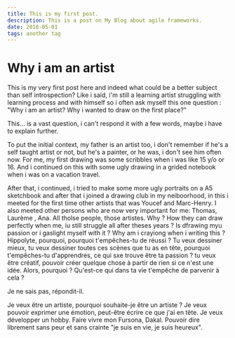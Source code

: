 ```yaml
---
title: This is my first post.
description: This is a post on My Blog about agile frameworks.
date: 2018-05-01
tags: another tag
---
```

# Why i am an artist
This is my very first post here and indeed what could be a better subject than self introspection? Like i said, i'm still a learning artist struggling with learning process and with himself so i often ask myself this one question : "Why i am an artist? Why i wanted to draw on the first place?" 

This... is a vast question, i can't respond it with a few words, maybe i have to explain further.

To put the initial context, my father is an artist too, i don't remember if he's a self taught artist or not, but he's a painter, or he was, i don't see him often now. For me, my first drawing was some scribbles when i was like 15 y/o or 16. And i continued on this with some ugly drawing in a grided notebook when i was on a vacation travel.

After that, i continued, i tried to make some more ugly portraits on a A5 sketchbook and after that i joined a drawing club in my neiboorhood, in this i meeted for the first time other artists that was Youcef and Marc-Henry. I also meeted other persons who are now very important for me: Thomas, Laurème , Ana. All tholse people, those artistes. Why ? How they can draw perfectly when me, iu still struggle all after theses years ? Is dfrawing myu passion or i gaslight myself with it ? Why am i crayiong when i writing this ? Hippolyte, pourquoi, pourquoi t'empêches-tu de réussi ? Tu veux dessiner mieux, tu veux dessiner toutes ces scènes que tu as en tête, pourquoi t'empêches-tu d'apprendres, ce qui sxe trouve être ta passion ? tu veux être créatif, pouvoir créer quelque chose à partir de rien si ce n'est une idée. Alors, pourquoi ? Qu'est-ce qui dans ta vie t'empêche de parvenir à cela ? 

Je ne sais pas, répondit-il. 


Je veux être un artiste, pourquoi souhaite-je être un artiste ? Je veux pouvoir exprimer une émotion, peut-être écrire ce que j'ai en tête. Je veux développer un hobby. Faire vivre mon Fursona, Dakal. Pouvoir dire librement sans peur et sans crainte "je suis en vie, je suis heureux". 